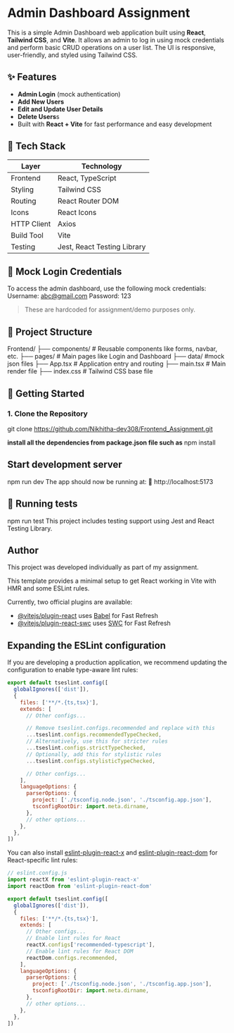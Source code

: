 # Admin Dashboard Assignment

This is a simple Admin Dashboard web application built using **React**, **Tailwind CSS**, and **Vite**. It allows an admin to log in using mock credentials and perform basic CRUD operations on a user list. The UI is responsive, user-friendly, and styled using Tailwind CSS.

## ✨ Features

- **Admin Login** (mock authentication)
- **Add New Users**
- **Edit and Update User Details**
- **Delete Users**s
- Built with **React + Vite** for fast performance and easy development

## 🔧 Tech Stack

| Layer       | Technology                  |
|-------------|-----------------------------|
| Frontend    | React, TypeScript           |
| Styling     | Tailwind CSS                |
| Routing     | React Router DOM            |
| Icons       | React Icons                 |
| HTTP Client | Axios                       |
| Build Tool  | Vite                        |
| Testing     | Jest, React Testing Library |

## 🔐 Mock Login Credentials

To access the admin dashboard, use the following mock credentials:
Username: abc@gmail.com
Password: 123


> These are hardcoded for assignment/demo purposes only.

## 📂 Project Structure

Frontend/
├── components/ # Reusable components like forms, navbar, etc.
├── pages/ # Main pages like Login and Dashboard
├── data/ #mock json files
├── App.tsx # Application entry and routing
├── main.tsx # Main render file
├── index.css # Tailwind CSS base file



## 🚀 Getting Started

### 1. Clone the Repository

git clone https://github.com/Nikhitha-dev308/Frontend_Assignment.git


**install all the dependencies from package.json file such as**
npm install


## Start development server
npm run dev
The app should now be running at:
📍 http://localhost:5173


## 🚀 Running tests 
npm run test
This project includes testing support using Jest and React Testing Library.

## Author
This project was developed individually as part of my assignment.

This template provides a minimal setup to get React working in Vite with HMR and some ESLint rules.

Currently, two official plugins are available:

- [@vitejs/plugin-react](https://github.com/vitejs/vite-plugin-react/blob/main/packages/plugin-react) uses [Babel](https://babeljs.io/) for Fast Refresh
- [@vitejs/plugin-react-swc](https://github.com/vitejs/vite-plugin-react/blob/main/packages/plugin-react-swc) uses [SWC](https://swc.rs/) for Fast Refresh

## Expanding the ESLint configuration

If you are developing a production application, we recommend updating the configuration to enable type-aware lint rules:

```js
export default tseslint.config([
  globalIgnores(['dist']),
  {
    files: ['**/*.{ts,tsx}'],
    extends: [
      // Other configs...

      // Remove tseslint.configs.recommended and replace with this
      ...tseslint.configs.recommendedTypeChecked,
      // Alternatively, use this for stricter rules
      ...tseslint.configs.strictTypeChecked,
      // Optionally, add this for stylistic rules
      ...tseslint.configs.stylisticTypeChecked,

      // Other configs...
    ],
    languageOptions: {
      parserOptions: {
        project: ['./tsconfig.node.json', './tsconfig.app.json'],
        tsconfigRootDir: import.meta.dirname,
      },
      // other options...
    },
  },
])
```

You can also install [eslint-plugin-react-x](https://github.com/Rel1cx/eslint-react/tree/main/packages/plugins/eslint-plugin-react-x) and [eslint-plugin-react-dom](https://github.com/Rel1cx/eslint-react/tree/main/packages/plugins/eslint-plugin-react-dom) for React-specific lint rules:

```js
// eslint.config.js
import reactX from 'eslint-plugin-react-x'
import reactDom from 'eslint-plugin-react-dom'

export default tseslint.config([
  globalIgnores(['dist']),
  {
    files: ['**/*.{ts,tsx}'],
    extends: [
      // Other configs...
      // Enable lint rules for React
      reactX.configs['recommended-typescript'],
      // Enable lint rules for React DOM
      reactDom.configs.recommended,
    ],
    languageOptions: {
      parserOptions: {
        project: ['./tsconfig.node.json', './tsconfig.app.json'],
        tsconfigRootDir: import.meta.dirname,
      },
      // other options...
    },
  },
])
```
